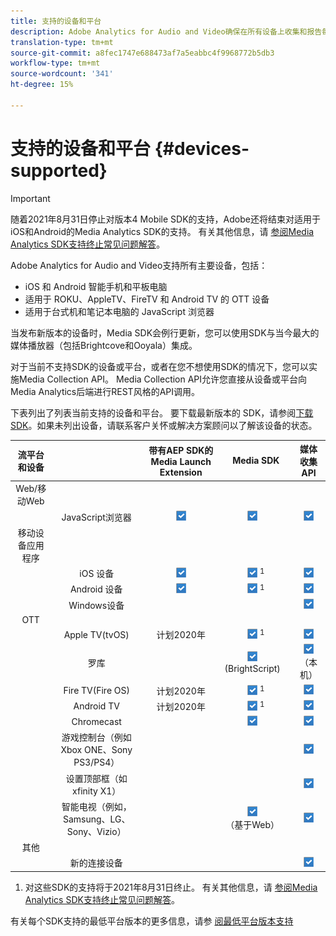 ```yaml
---
title: 支持的设备和平台
description: Adobe Analytics for Audio and Video确保在所有设备上收集和报告每个媒体流。
translation-type: tm+mt
source-git-commit: a8fec1747e688473af7a5eabbc4f9968772b5db3
workflow-type: tm+mt
source-wordcount: '341'
ht-degree: 15%

---
```



# 支持的设备和平台 {#devices-supported}

>[!IMPORTANT]
>
>随着2021年8月31日停止对版本4 Mobile SDK的支持，Adobe还将结束对适用于iOS和Android的Media Analytics SDK的支持。  有关其他信息，请 [参阅Media Analytics SDK支持终止常见问题解答](/help/sdk-implement/end-of-support-faqs.md)。

Adobe Analytics for Audio and Video支持所有主要设备，包括：

* iOS 和 Android 智能手机和平板电脑
* 适用于 ROKU、AppleTV、FireTV 和 Android TV 的 OTT 设备
* 适用于台式机和笔记本电脑的 JavaScript 浏览器

当发布新版本的设备时，Media SDK会例行更新，您可以使用SDK与当今最大的媒体播放器（包括Brightcove和Ooyala）集成。

对于当前不支持SDK的设备或平台，或者在您不想使用SDK的情况下，您可以实施Media Collection API。 Media Collection API允许您直接从设备或平台向Media Analytics后端进行REST风格的API调用。

下表列出了列表当前支持的设备和平台。 要下载最新版本的 SDK，请参阅[下载 SDK](https://docs.adobe.com/content/help/en/media-analytics/using/sdk-implement/download-sdks.html)。如果未列出设备，请联系客户关怀或解决方案顾问以了解该设备的状态。

| 流平台和设备 |  | 带有AEP SDK的Media Launch Extension | Media SDK | 媒体收集 API |
|:---------------------------:|:-----------------------------------------------:|:----------------------------:|:-------------------:|:--------------------:|
| Web/移动Web |  |  |  |  |
|  | JavaScript浏览器 | ![](/help/assets/icon-blue-check.png) | ![](/help/assets/icon-blue-check.png)    | ![](/help/assets/icon-blue-check.png) |
| 移动设备应用程序 |  |  |  |  |
|  | iOS 设备 | ![](/help/assets/icon-blue-check.png) | ![](/help/assets/icon-blue-check.png) <sup>1</sup> | ![](/help/assets/icon-blue-check.png) |
|  | Android 设备 | ![](/help/assets/icon-blue-check.png) | ![](/help/assets/icon-blue-check.png) <sup>1</sup> | ![](/help/assets/icon-blue-check.png) |
|  | Windows设备 |  |  | ![](/help/assets/icon-blue-check.png) |
| OTT |  |  |  |  |
|  | Apple TV(tvOS) | 计划2020年 | ![](/help/assets/icon-blue-check.png) <sup>1</sup> | ![](/help/assets/icon-blue-check.png) |
|  | 罗库 |  | ![](/help/assets/icon-blue-check.png)   <br>(BrightScript)    | ![](/help/assets/icon-blue-check.png)<br>（本机） |
|  | Fire TV(Fire OS) | 计划2020年 | ![](/help/assets/icon-blue-check.png) <sup>1</sup> | ![](/help/assets/icon-blue-check.png) |
|  | Android TV | 计划2020年 | ![](/help/assets/icon-blue-check.png) <sup>1</sup> | ![](/help/assets/icon-blue-check.png) |
|  | Chromecast |  | ![](/help/assets/icon-blue-check.png)    | ![](/help/assets/icon-blue-check.png) |
|  | 游戏控制台（例如Xbox ONE、Sony PS3/PS4） |  |  | ![](/help/assets/icon-blue-check.png) |
|  | 设置顶部框（如xfinity X1） |  |  | ![](/help/assets/icon-blue-check.png) |
|  | 智能电视（例如，Samsung、LG、Sony、Vizio） |  | ![](/help/assets/icon-blue-check.png)   <br>（基于Web）    | ![](/help/assets/icon-blue-check.png) |
| 其他 |  |  |  |  |
|  | 新的连接设备 |  |  | ![](/help/assets/icon-blue-check.png) |

1. 对这些SDK的支持将于2021年8月31日终止。 有关其他信息，请 [参阅Media Analytics SDK支持终止常见问题解答](/help/sdk-implement/end-of-support-faqs.md)。

有关每个SDK支持的最低平台版本的更多信息，请参 [阅最低平台版本支持](https://docs.adobe.com/content/help/en/media-analytics/using/sdk-implement/setup/setup-overview.html)
